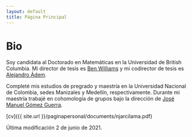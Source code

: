 ```yaml
---
layout: default
title: Página Principal
---
```


# Bio

Soy candidata al Doctorado en Matemáticas en la Universidad de British Columbia.
Mi director de tesis es [Ben Williams](http://www.math.ubc.ca/~tbjw/) y
mi codirector de tesis es [Alejandro Ádem](http://www.math.ubc.ca/~adem/).

Completé mis estudios de pregrado y maestría en la Universidad Nacional de Colombia,
sedes Manizales y Medellín, respectivamente. Durante mi maestría trabajé en
cohomología de grupos bajo la dirección de [José Manuel Gómez Guerra](https://sites.google.com/a/unal.edu.co/jmgomez0/home?authuser=0).

[cv]({{ site.url }}/paginapersonal/documents/njarcilama.pdf)

Última modificación 2 de junio de 2021.
